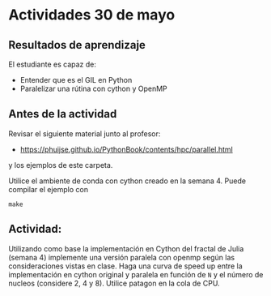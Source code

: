 # Actividades 30 de mayo

## Resultados de aprendizaje

El estudiante es capaz de:
- Entender que es el GIL en Python
- Paralelizar una rútina con cython y OpenMP

## Antes de la actividad

Revisar el siguiente material junto al profesor:

- https://phuijse.github.io/PythonBook/contents/hpc/parallel.html

y los ejemplos de este carpeta.

Utilice el ambiente de conda con cython creado en la semana 4. Puede compilar el ejemplo con

    make



## Actividad:

Utilizando como base la implementación en Cython del fractal de Julia (semana 4) implemente una versión paralela con openmp según las consideraciones vistas en clase. Haga una curva de speed up entre la implementación en cython original y paralela en función de `N` y el número de nucleos (considere 2, 4 y 8). Utilice patagon en la cola de CPU. 
